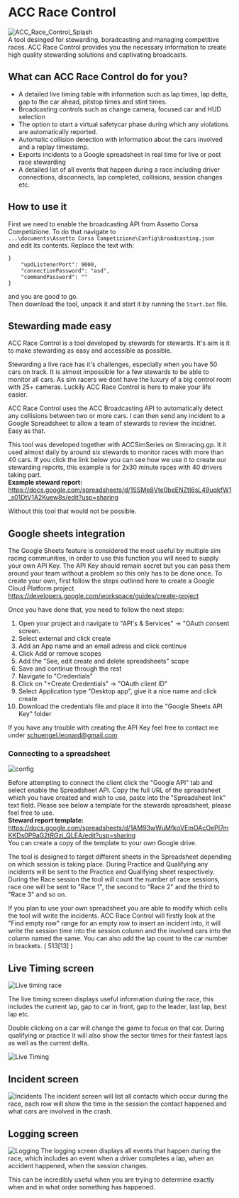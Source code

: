 # ACC Race Control 

![ACC_Race_Control_Splash](https://user-images.githubusercontent.com/25527438/136245742-6fff957b-a8af-42ce-8ab9-ff7da8820480.png)  
A tool desinged for stewarding, boradcasting and managing competitive races.
ACC Race Control provides you the necessary information to create high quality stewarding solutions and captivating broadcasts.

## What can ACC Race Control do for you?
- A detailed live timing table with information such as lap times, lap delta, gap to the car ahead, pitstop times and stint times.
- Broadcasting controls such as change camera, focused car and HUD selection
- The option to start a virtual safetycar phase during which any violations are automatically reported.
- Automatic collision detection with information about the cars involved and a replay timestamp.
- Exports incidents to a Google spreadsheet in real time for live or post race stewarding
- A detailed list of all events that happen during a race including driver connections, disconnects, lap completed, collisions, session changes etc.

## How to use it
First we need to enable the broadcasting API from Assetto Corsa Competizione.
To do that navigate to  
`...\documents\Assetto Corsa Competizione\Config\broadcasting.json`  
and edit its contents.
Replace the text with:
```
}
    "updListenerPort": 9000,
    "connectionPassword": "asd",
    "commandPassword": ""
}
```
and you are good to go.  
Then download the tool, unpack it and start it by running the `Start.bat` file.

## Stewarding made easy
ACC Race Control is a tool developed by stewards for stewards. It's aim is it to make stewarding as easy and accessible as possible.

Stewarding a live race has it's challenges, especially when you have 50 cars on track. It is almost impossible for a few stewards to be able to monitor all cars. As sim racers we dont have the luxury of a big control room with 25+ cameras. Luckily ACC Race Control is here to make your life easier.

ACC Race Control uses the ACC Broadcasting API to automatically detect any collisions between two or more cars. I can then send any incident to a Google Spreadsheet to allow a team of stewards to review the incidnet. Easy as that.  

This tool was developed together with ACCSimSeries on Simracing.gp. It it used almost daily by around six stewards to monitor races with more than 40 cars. If you click the link below you can see how we use it to create our stewarding reports, this example is for 2x30 minute races with 40 drivers taking part.  
**Example steward report:**  
https://docs.google.com/spreadsheets/d/1SSMe8Vte0beENZtI6sL49uqkfW1_s01DtV1A2Kuew8s/edit?usp=sharing

Without this tool that would not be possible.

## Google sheets integration

The Google Sheets feature is considered the most useful by multiple sim racing communities, in order to use this function you will need to supply your own API Key.
The API Key should remain secret but you can pass them around your team without a problem so this only has to be done once.
To create your own, first follow the steps outlined here to create a Google Cloud Platform project.
https://developers.google.com/workspace/guides/create-project

Once you have done that, you need to follow the next steps:

1. Open your project and navigate to "API's & Services" -> "OAuth consent screen.
2. Select external and click create
3. Add an App name and an email adress and click continue
4. Click Add or remove scopes
5. Add the "See, edit create and delete spreadsheets" scope
6. Save and continue through the rest
7. Navigate to "Credentials"
8. Click on "+Create Credentials" -> "OAuth client ID"
9. Select Application type "Desktop app", give it a nice name and click create
10. Download the credentials file and place it into the "Google Sheets API Key" folder

If you have any trouble with creating the API Key feel free to contact me under schuengel.leonard@gmail.com


### Connecting to a spreadsheet

![config](https://user-images.githubusercontent.com/25527438/116941363-d03df200-ac6f-11eb-9879-7c271a6220bc.PNG)

Before attempting to connect the client click the "Google API" tab and select enable the Spreadsheet API.
Copy the full URL of the spreadsheet which you have created and wish to use, paste into the "Spreadsheet link" text field.
Please see below a template for the stewards spreadsheet, please feel free to use.  
**Steward report template:**  
https://docs.google.com/spreadsheets/d/1AM93wWuMfkqVEmOAcOePI7mKKDs0P9aG2tRGzi_QLEA/edit?usp=sharing  
You can create a copy of the template to your own Google drive.

The tool is designed to target different sheets in the Spreadsheet depending on which session is taking place. During Practice and Qualifying any incidents will be sent to the Practice and Qualifying sheet respectively.
During the Race session the tool will count the number of race sessions, race one will be sent to "Race 1", the second to "Race 2" and the third to "Race 3" and so on. 

If you plan to use your own spreadsheet you are able to modify which cells the tool will write the incidents.
ACC Race Control will firstly look at the "Find empty row" range for an empty row to insert an incident into, it will write the session time into the session column and the involved cars into the column named the same. You can also add the lap count to the car number in brackets. ( 513[13] )


## Live Timing screen
![Live timing race](https://user-images.githubusercontent.com/25527438/116937657-dc26b580-ac69-11eb-8815-a1c9cca8b85a.PNG)

The live timing screen displays useful information during the race, this includes the current lap, gap to car in front, gap to the leader, last lap, best lap etc.

Double clicking on a car will change the game to focus on that car.
During qualifying or practice it will also show the sector times for their fastest laps as well as the current delta.

![Live Timing](https://user-images.githubusercontent.com/25527438/116937663-de890f80-ac69-11eb-9efa-046a21aa4d99.PNG)

## Incident screen
![Incidents](https://user-images.githubusercontent.com/25527438/116937682-e5b01d80-ac69-11eb-8d15-baaa67555194.PNG)
The incident screen will list all contacts which occur during the race, each row will show the time in the session the contact happened and what cars are involved in the crash.

## Logging screen
![Logging](https://user-images.githubusercontent.com/25527438/116937695-eb0d6800-ac69-11eb-88c9-5b6f831fb654.PNG)
The logging screen displays all events that happen during the race, which includes an event when a driver completes a lap, when an accident happened, when the session changes.

This can be incredibly useful when you are trying to determine exactly when and in what order something has happened.



